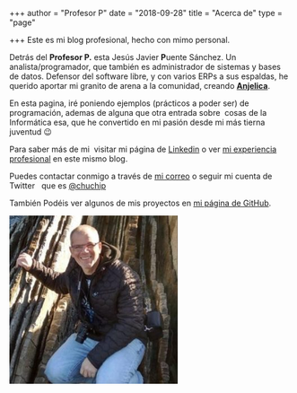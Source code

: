 +++
author = "Profesor P"
date = "2018-09-28"
title = "Acerca de"
type = "page"

+++
Este es mi blog profesional, hecho con mimo personal.

Detrás del **Profesor P.** esta Jesús Javier **P**uente Sánchez. Un analista/programador, que también es administrador de sistemas y bases de datos. Defensor del software libre, y con varios ERPs a sus espaldas, he querido aportar mi granito de arena a la comunidad, creando **<a href="http://anjelica.sf.net/" target="_blank" rel="noopener">Anjelica</a>**.
<!--more-->
En esta pagina, iré poniendo ejemplos (prácticos a poder ser) de programación, ademas de alguna que otra entrada sobre  cosas de la Informática esa, que he convertido en mi pasión desde mi más tierna juventud 😉

Para saber más de mi  visitar mi página de <a href="https://www.linkedin.com/in/jesus-javier-puente/" target="_blank" rel="noopener">Linkedin</a> o ver [mi experiencia profesional][1] en este mismo blog.

Puedes contactar conmigo a través de <a href="mailto:chuchip@gmail.com" target="_blank" rel="noopener"> mi correo</a> o seguir mi cuenta de  Twitter   que es <a href="https://twitter.com/chuchip" target="_blank" rel="noopener">@chuchip</a>

También Podéis ver algunos de mis proyectos en <a href="https://github.com/chuchip" target="_blank" rel="noopener">mi página de GitHub</a>.

<img class="alignnone size-medium wp-image-254" src="/img/2018/09/yo-300x300.jpg" alt="" width="300" height="300"/>

 [1]: /experiencia-laboral/